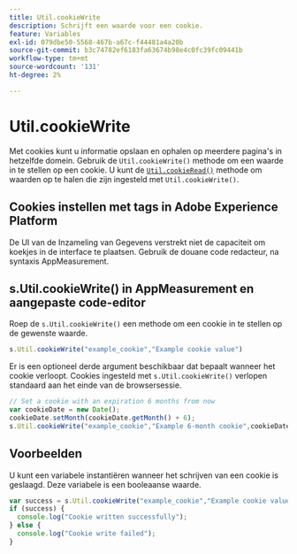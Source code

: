 ```yaml
---
title: Util.cookieWrite
description: Schrijft een waarde voor een cookie.
feature: Variables
exl-id: 079dbe50-5568-467b-a67c-f44481a4a20b
source-git-commit: b3c74782ef6183fa63674b98e4c0fc39fc09441b
workflow-type: tm+mt
source-wordcount: '131'
ht-degree: 2%

---
```


# Util.cookieWrite

Met cookies kunt u informatie opslaan en ophalen op meerdere pagina&#39;s in hetzelfde domein. Gebruik de `Util.cookieWrite()` methode om een waarde in te stellen op een cookie. U kunt de [`Util.cookieRead()`](util-cookieread.md) methode om waarden op te halen die zijn ingesteld met `Util.cookieWrite()`.

## Cookies instellen met tags in Adobe Experience Platform

De UI van de Inzameling van Gegevens verstrekt niet de capaciteit om koekjes in de interface te plaatsen. Gebruik de douane code redacteur, na syntaxis AppMeasurement.

## s.Util.cookieWrite() in AppMeasurement en aangepaste code-editor

Roep de `s.Util.cookieWrite()` een methode om een cookie in te stellen op de gewenste waarde.

```js
s.Util.cookieWrite("example_cookie","Example cookie value")
```

Er is een optioneel derde argument beschikbaar dat bepaalt wanneer het cookie verloopt. Cookies ingesteld met `s.Util.cookieWrite()` verlopen standaard aan het einde van de browsersessie.

```js
// Set a cookie with an expiration 6 months from now
var cookieDate = new Date();
cookieDate.setMonth(cookieDate.getMonth() + 6);
s.Util.cookieWrite("example_cookie","Example 6-month cookie",cookieDate);
```

## Voorbeelden

U kunt een variabele instantiëren wanneer het schrijven van een cookie is geslaagd. Deze variabele is een booleaanse waarde.

```js
var success = s.Util.cookieWrite("example_cookie","Example cookie value");
if (success) {
  console.log("Cookie written successfully");
} else {
  console.log("Cookie write failed");
}
```
